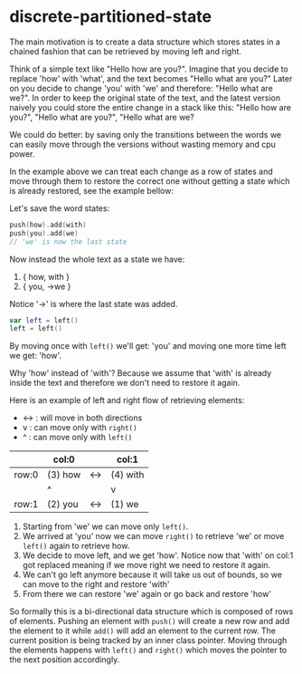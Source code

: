# discrete-partitioned-state

The main motivation is to create a data structure which stores states in
a chained fashion that can be retrieved by moving left and right.  

Think of a simple text like "Hello how are you?". Imagine that you decide
to replace 'how' with 'what', and the text becomes "Hello what are you?"
Later on you decide to change 'you' with 'we' and therefore: "Hello what
are we?". In order to keep the original state of the text, and the latest
version naively you could store the entire change in a stack like this:
"Hello how are you?", "Hello what are you?", "Hello what are we?

We could do better: by saving only the transitions between the words
we can easily move through the versions without wasting memory and cpu power.

In the example above we can treat each change as a row of states and
move through them to restore the correct one without getting a state
which is already restored, see the example bellow:

Let's save the word states:
``` kotlin
push(how).add(with)
push(you).add(we)
// 'we' is now the last state
```
Now instead the whole text as a state we have:
1. { how, with }
2. { you, ->we }

Notice '->' is where the last state was added.

``` kotlin
var left = left()
left = left()
```

By moving once with `left()` we'll get: 'you' and moving one more time left we get: 'how'.

Why 'how' instead of 'with'? Because we assume that 'with' is already inside the text
and therefore we don't need to restore it again.

Here is an example of left and right flow of retrieving elements:

- <-> : will move in both directions
- v : can move only with `right()`
- ^ : can move only with `left()`
    
| |col:0| |col:1|
|---|---|---|---|
|row:0| (3) how | <->| (4) with |
| | ^ | |v|
|row:1| (2) you | <-> | (1) we |

1. Starting from 'we' we can move only `left()`.
2. We arrived at 'you' now we can move `right()` to retrieve 'we' or move `left()` again to retrieve how.
3. We decide to move left, and we get 'how'. Notice now that 'with' on col:1 got replaced meaning if we move right we need to restore it again.
4. We can't go left anymore because it will take us out of bounds, so we can move to the right and restore 'with'
5. From there we can restore 'we' again or go back and restore 'how'


So formally this is a bi-directional data structure which is composed of rows
of elements. Pushing an element with `push()` will create a new row and
add the element to it while `add()` will add an element to the current row.
The current position is being tracked by an inner class pointer.
Moving through the elements happens with `left()` and `right()` which moves
the pointer to the next position accordingly.

